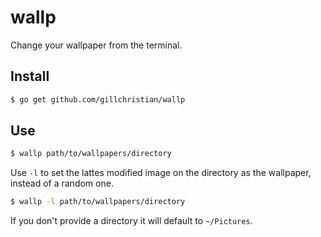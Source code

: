 # wallp

Change your wallpaper from the terminal.

## Install

```bash
$ go get github.com/gillchristian/wallp
```

## Use

```bash
$ wallp path/to/wallpapers/directory
```

Use `-l` to set the lattes modified image on the directory as the wallpaper, instead of a random one.

```bash
$ wallp -l path/to/wallpapers/directory
```

If you don't provide a directory it will default to `~/Pictures`.
